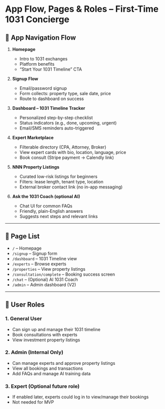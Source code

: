 # App Flow, Pages & Roles – First-Time 1031 Concierge

## 🧭 App Navigation Flow
1. **Homepage**
   - Intro to 1031 exchanges
   - Platform benefits
   - “Start Your 1031 Timeline” CTA

2. **Signup Flow**
   - Email/password signup
   - Form collects: property type, sale date, price
   - Route to dashboard on success

3. **Dashboard – 1031 Timeline Tracker**
   - Personalized step-by-step checklist
   - Status indicators (e.g., done, upcoming, urgent)
   - Email/SMS reminders auto-triggered

4. **Expert Marketplace**
   - Filterable directory (CPA, Attorney, Broker)
   - View expert cards with bio, location, language, price
   - Book consult (Stripe payment → Calendly link)

5. **NNN Property Listings**
   - Curated low-risk listings for beginners
   - Filters: lease length, tenant type, location
   - External broker contact link (no in-app messaging)

6. **Ask the 1031 Coach (optional AI)**
   - Chat UI for common FAQs
   - Friendly, plain-English answers
   - Suggests next steps and relevant links

---

## 📄 Page List
- `/` – Homepage
- `/signup` – Signup form
- `/dashboard` – 1031 Timeline view
- `/experts` – Browse experts
- `/properties` – View property listings
- `/consultation/complete` – Booking success screen
- `/chat` – (Optional) AI 1031 Coach
- `/admin` – Admin dashboard (V2)

---

## 👥 User Roles

### 1. **General User**
- Can sign up and manage their 1031 timeline
- Book consultations with experts
- View investment property listings

### 2. **Admin** (Internal Only)
- Can manage experts and approve property listings
- View all bookings and transactions
- Add FAQs and manage AI training data

### 3. **Expert** (Optional future role)
- If enabled later, experts could log in to view/manage their bookings
- Not needed for MVP

